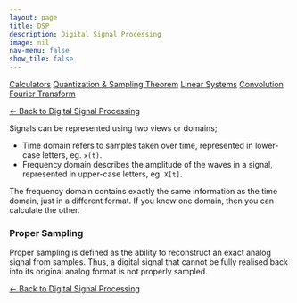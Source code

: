 ```yaml
---
layout: page
title: DSP
description: Digital Signal Processing
image: nil
nav-menu: false
show_tile: false
---
```


<a href="calculators.html" class="button small">Calculators</a>
<a href="sampling-theorem.html" class="button small">Quantization & Sampling Theorem</a>
<a href="linear-systems.html" class="button small">Linear Systems</a>
<a href="convolution.html" class="button small">Convolution</a>
<a href="fourier-transform" class="button small">Fourier Transform</a>

<a href="/digital-signal-processing">&#x2190; Back to Digital Signal Processing</a>

Signals can be represented using two views or domains;

* Time domain refers to samples taken over time, represented in lower-case letters, eg. `x(t)`.
* Frequency domain describes the amplitude of the waves in a signal, represented in upper-case letters, eg. `X[t]`.

The frequency domain contains exactly the same information as the time domain, just in a different format. If you know one domain, then you can calculate the other.

### Proper Sampling

Proper sampling is defined as the ability to reconstruct an exact analog signal from samples. Thus, a digital signal that cannot be fully realised back into its original analog format is not properly sampled.

<a href="/digital-signal-processing">&#x2190; Back to Digital Signal Processing</a>
